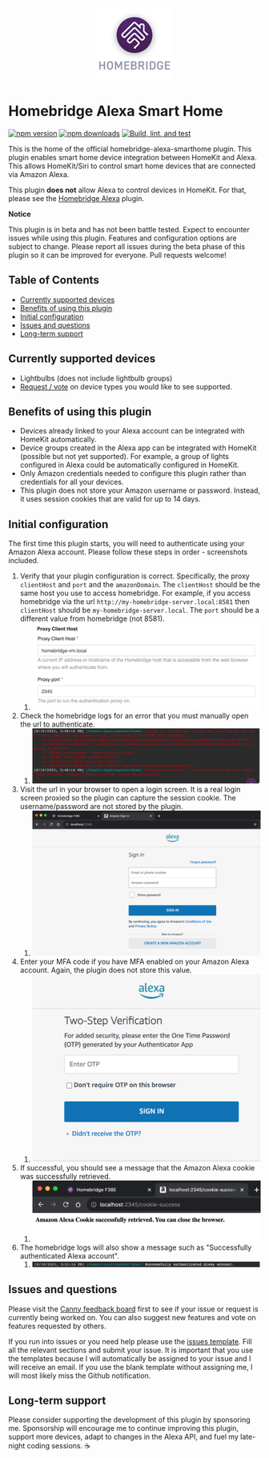 <p style="text-align: center;">
    <img alt="homebridge-logo" src="https://github.com/homebridge/branding/raw/master/logos/homebridge-wordmark-logo-vertical.png" width="150">
</p>

# Homebridge Alexa Smart Home

[![npm version](https://img.shields.io/npm/v/homebridge-alexa-smarthome)](https://www.npmjs.com/package/homebridge-alexa-smarthome) [![npm downloads](https://img.shields.io/npm/dt/homebridge-alexa-smarthome)](https://www.npmjs.com/package/homebridge-alexa-smarthome) [![Build, lint, and test](https://github.com/joeyhage/homebridge-alexa-smarthome/actions/workflows/build.yml/badge.svg)](https://github.com/joeyhage/homebridge-alexa-smarthome/actions/workflows/build.yml)

This is the home of the official homebridge-alexa-smarthome plugin. This plugin enables smart home device integration between HomeKit and Alexa. This allows HomeKit/Siri to control smart home devices that are connected via Amazon Alexa.

This plugin **does not** allow Alexa to control devices in HomeKit. For that, please see the [Homebridge Alexa](https://github.com/NorthernMan54/homebridge-alexa) plugin.

**Notice**

This plugin is in beta and has not been battle tested. Expect to encounter issues while using this plugin. Features and configuration options are subject to change. Please report all issues during the beta phase of this plugin so it can be improved for everyone. Pull requests welcome!

## Table of Contents

- [Currently supported devices](#currently-supported-devices)
- [Benefits of using this plugin](#benefits-of-using-this-plugin)
- [Initial configuration](#initial-configuration)
- [Issues and questions](#issues-and-questions)
- [Long-term support](#long-term-support)

## Currently supported devices

- Lightbulbs (does not include lightbulb groups)
- [Request / vote](https://homebridge-alexa-smarthome.canny.io/feedback?selectedCategory=supported-device-types) on device types you would like to see supported.

## Benefits of using this plugin

- Devices already linked to your Alexa account can be integrated with HomeKit automatically.
- Device groups created in the Alexa app can be integrated with HomeKit (possible but not yet supported). For example, a group of lights configured in Alexa could be automatically configured in HomeKit.
- Only Amazon credentials needed to configure this plugin rather than credentials for all your devices.
- This plugin does not store your Amazon username or password. Instead, it uses session cookies that are valid for up to 14 days.

## Initial configuration

The first time this plugin starts, you will need to authenticate using your Amazon Alexa account. Please follow these steps in order - screenshots included.

1. Verify that your plugin configuration is correct. Specifically, the proxy `clientHost` and `port` and the `amazonDomain`. The `clientHost` should be the same host you use to access homebridge. For example, if you access homebridge via the url `http://my-homebridge-server.local:8581` then `clientHost` should be `my-homebridge-server.local`. The `port` should be a different value from homebridge (not 8581).
   1. ![config screenshot](./docs/img/1-config.png)
2. Check the homebridge logs for an error that you must manually open the url to authenticate.
   1. ![failed to initialize screenshot](./docs/img/2-failed-to-initialize.png)
3. Visit the url in your browser to open a login screen. It is a real login screen proxied so the plugin can capture the session cookie. The username/password are not stored by the plugin.
   1. ![login screenshot](./docs/img/3-alexa-login.png)
4. Enter your MFA code if you have MFA enabled on your Amazon Alexa account. Again, the plugin does not store this value.
   1. ![mfa screenshot](./docs/img/4-alexa-mfa.png)
5. If successful, you should see a message that the Amazon Alexa cookie was successfully retrieved.
   1. ![login successful screenshot](./docs/img/5-login-success.png)
6. The homebridge logs will also show a message such as "Successfully authenticated Alexa account".
   1. ![authentication successful screenshot](./docs/img/6-homebridge-success.png)

## Issues and questions

Please visit the [Canny feedback board](https://homebridge-alexa-smarthome.canny.io/feedback) first to see if your issue or request is currently being worked on. You can also suggest new features and vote on features requested by others.

If you run into issues or you need help please use the [issues template](https://github.com/joeyhage/homebridge-alexa-smarthome/issues/new/choose). Fill all the relevant sections and submit your issue. It is important that you use the templates because I will automatically be assigned to your issue and I will receive an email. If you use the blank template without assigning me, I will most likely miss the Github notification.

## Long-term support

Please consider supporting the development of this plugin by sponsoring me. Sponsorship will encourage me to continue improving this plugin, support more devices, adapt to changes in the Alexa API, and fuel my late-night coding sessions. :coffee: 
